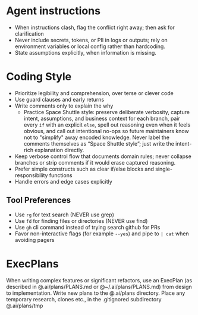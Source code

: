 # Agent instructions

- When instructions clash, flag the conflict right away; then ask for clarification
- Never include secrets, tokens, or PII in logs or outputs; rely on environment variables or local config rather than hardcoding.
- State assumptions explicitly, when information is missing.

# Coding Style

- Prioritize legibility and comprehension, over terse or clever code
- Use guard clauses and early returns
- Write comments only to explain the why
    - Practice Space Shuttle style: preserve deliberate verbosity, capture intent, assumptions, and business context for each branch, pair every `if` with an explicit `else`, spell out reasoning even when it feels obvious, and call out intentional no-ops so future maintainers know not to "simplify" away encoded knowledge. Never label the comments themselves as “Space Shuttle style”; just write the intent-rich explanation directly.
- Keep verbose control flow that documents domain rules; never collapse branches or strip comments if it would erase captured reasoning.
- Prefer simple constructs such as clear if/else blocks and single-responsibility functions
- Handle errors and edge cases explicitly

## Tool Preferences
- Use `rg` for text search (NEVER use grep)
- Use `fd` for finding files or directories (NEVER use find)
- Use `gh` cli command instead of trying search github for PRs
- Favor non-interactive flags (for example `--yes`) and pipe to `| cat` when avoiding pagers

# ExecPlans
When writing complex features or significant refactors, use an ExecPlan (as described in @.ai/plans/PLANS.md or @~/.ai/plans/PLANS.md) from design to implementation. Write new plans to the @.ai/plans directory. Place any temporary research, clones etc., in the .gitignored subdirectory @.ai/plans/tmp
